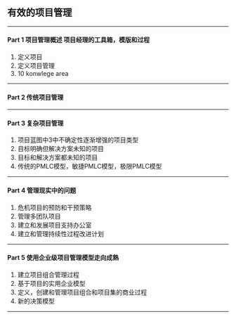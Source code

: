 ## 有效的项目管理

***
####  Part 1 项目管理概述 项目经理的工具箱，模版和过程
1. 定义项目
2. 定义项目管理
3. 10 konwlege area

***
####  Part 2 传统项目管理

***
####  Part 3 复杂项目管理
1. 项目蓝图中3中不确定性逐渐增强的项目类型
2. 目标明确但解决方案未知的项目
3. 目标和解决方案都未知的项目
4. 传统的PMLC模型，敏捷PMLC模型，极限PMLC模型

***
####  Part 4 管理现实中的问题
1. 危机项目的预防和干预策略
2. 管理多团队项目
3. 建立和发展项目支持办公室
4. 建立和管理持续性过程改进计划

***
####  Part 5 使用企业级项目管理模型走向成熟
1. 建立项目组合管理过程
2. 基于项目的实用企业模型
3. 定义，创建和管理项目组合和项目集的商业过程
4. 新的决策模型

***

